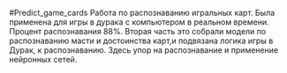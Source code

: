 #Predict_game_cards
 Работа по распознаванию игральных карт.
 Была применена для игры в дурака с компьютером в реальном времени.
 Процент распознавания 88%.
 Вторая часть это собрали модели по распознаванию масти и достоинства карт,и подвязана 
 логика игры в Дурак, к распознаванию. Здесь упор на распознавание и применение нейронных
 сетей.
